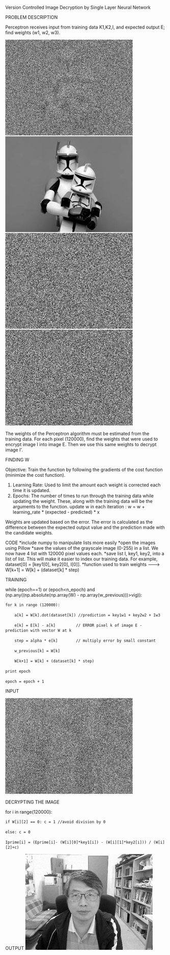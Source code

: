 Version Controlled Image Decryption by Single Layer Neural Network

PROBLEM DESCRIPTION

Perceptron receives input from training data K1,K2,I, and expected output E; find weights (w1, w2, w3).


![alt text](https://github.com/dark-souls-slays/ML2018_410321168/blob/master/E.png?raw=true)
![alt text](https://github.com/dark-souls-slays/ML2018_410321168/blob/master/I.png?raw=true)
![alt text](https://github.com/dark-souls-slays/ML2018_410321168/blob/master/key1.png?raw=true)
![alt text](https://github.com/dark-souls-slays/ML2018_410321168/blob/master/key2.png?raw=true)

The weights of the Perceptron algorithm must be estimated from the training data.
For each pixel (120000), find the weights that were used to encrypt image I into image E. Then we use this same weights to decrypt image I'.



FINDING W

Objective: Train the function by following the gradients of the cost function (minimize the cost function).

1. Learning Rate: Used to limit the amount each weight is corrected each time it is updated.
2. Epochs: The number of times to run through the training data while updating the weight.
These, along with the training data will be the arguments to the function.
update w in each iteration : w = w + learning_rate * (expected - predicted) * x

Weights are updated based on the error. The error is calculated as the difference between the expected output value and the prediction made with the candidate weights.


CODE
*include numpy to manipulate lists more easily
*open the images using Pillow
*save the values of the grayscale image (0-255) in a list. We now have 4 list with 120000 pixel values each.
*save list I, key1, key2, into a list of list. This will make it easier to index our training data. For example, dataset[0] = [key1[0], key2[0], I[0]].
*function used to train weights  --->   W[k+1] = W[k] + (dataset[k] * step)

TRAINING

while (epoch==1) or (epoch<n_epoch) and (np.any((np.absolute(np.array(W) - np.array(w_previous)))>vig)):

    for k in range (120000):

        a[k] = W[k].dot(dataset[k]) //prediction = key1w1 + key2w2 + Iw3

        e[k] = E[k] - a[k]         // ERROR pixel k of image E - prediction with vector W at k

        step = alpha * e[k]        // multiply error by small constant

        w_previous[k] = W[k]

        W[k+1] = W[k] + (dataset[k] * step)

    print epoch

    epoch = epoch + 1

INPUT

![alt text](https://github.com/dark-souls-slays/ML2018_410321168/blob/master/Eprime.png?raw=true)

DECRYPTING THE IMAGE

for i in range(120000):

    if W[i][2] == 0: c = 1 //avoid division by 0

    else: c = 0

    Iprime[i] = (Eprime[i]- (W[i][0]*key1[i]) - (W[i][1]*key2[i])) / (W[i][2]+c)

OUTPUT
![alt text](https://github.com/dark-souls-slays/ML2018_410321168/blob/master/output2.png?raw=true)
